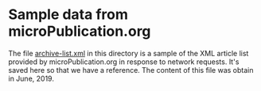 Sample data from microPublication.org
=====================================

The file [archive-list.xml](archive-list.xml) in this directory is a sample of the XML article list provided by microPublication.org in response to network requests.  It's saved here so that we have a reference.  The content of this file was obtain in June, 2019.
